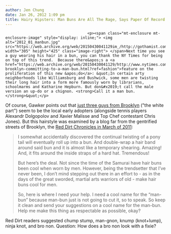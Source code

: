 ```yaml
---
author: Jen Chung
date: Jan 26, 2012 1:09 pm
title: Hairy Hipsters: Man Buns Are All The Rage, Says Paper Of Record
---
```


	
										<p><span class="mt-enclosure mt-enclosure-image" style="display: inline;"> <img alt="2012_01_manbun.jpg" src="https://web.archive.org/web/20150430041129im_/http://gothamist.com/attachments/jen/2012_01_manbun.jpg" width="305" height="425" class="image-right"> </span>Next time you see a guy wearing his hair in a bun, you can thank the NY Times for being on top of this trend.  Because there&apos;s a <a href="https://web.archive.org/web/20150430041129/http://www.nytimes.com/2012/01/26/fashion/in-brooklyn-committing-to-a-man-bun.html?ref=fashion">feature on the proliferation of this new &apos;do</a>: &quot;In certain arty neighborhoods like Williamsburg and Bushwick, some men are twisting their long hair into a form more famously worn by librarians, schoolmarms and Katharine Hepburn. But don&#x2019;t call the male version an up-do or a chignon. <strong>Call it a man bun.</strong>&quot;</p>

<p>Of course, Gawker points out that <a href="https://web.archive.org/web/20150430041129/http://www.nytimes.com/2012/01/26/fashion/in-brooklyn-committing-to-a-man-bun.html?ref=fashion">just three guys from Brooklyn</a> (&quot;the white part&quot;) seem to be the local early adopters (alongside tennis players Alexandr Dolgopolov and Xavier Malisse and Top Chef contestant Chris Jones).  But this hairstyle was examined by a blog far from the gentrified streets of Brooklyn, the <a href="https://web.archive.org/web/20150430041129/http://www.reddirtchronicles.com/2011/03/in-search-of-a-name-for-the-man-bun/">Red Dirt Chronicles in March of 2011</a>:</p><blockquote> I somewhat accidentally discovered the continual twisting of a pony tail will eventually roll up into a bun.  And double-wrap a hair band around said bun and it is almost like a temporary shearing.  Amazing!  And, it fits around the inside straps of a hard hat.  Tremendous!<p></p>

<p>But here&#x2019;s the deal.  Not since the time of the Samurai have hair buns been cool when worn by men.  However, being the trendsetter that I&#x2019;ve never been, I don&#x2019;t mind stepping out there in an effort to - as in the days of the great sworded, martial arts warriors of old - make hair buns cool for men.</p>

<p>So, here is where I need your help.  I need a cool name for the &#x201C;man-bun&#x201D; because man-bun just is not going to cut it, so to speak.  So keep it clean and send your suggestions on a cool name for the man-bun.  Help me make this thing as respectable as possible, okay?</p></blockquote>Red Dirt readers suggested chump stump, man-gnon, knump (knot+lump), ninja knot, and bro non. Question: How does a bro non look with a fixie?<p></p>					
										
									
				